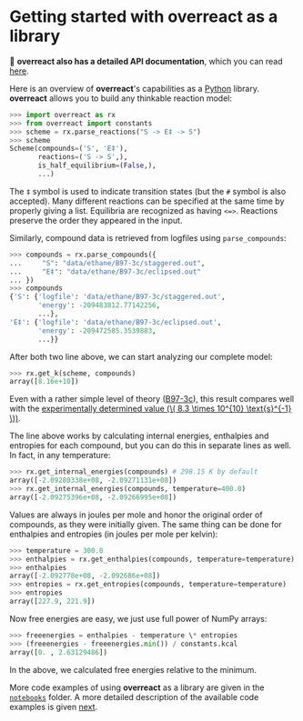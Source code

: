 # Getting started with **overreact** as a library

🎯 **overreact also has a detailed API documentation**, which you can read
[here](https://geem-lab.github.io/overreact/overreact.html).

Here is an overview of **overreact**'s capabilities as a
[Python](https://www.python.org/) library. **overreact** allows you to build any
thinkable reaction model:

```python
>>> import overreact as rx
>>> from overreact import constants
>>> scheme = rx.parse_reactions("S -> E‡ -> S")
>>> scheme
Scheme(compounds=('S', 'E‡'),
       reactions=('S -> S',),
       is_half_equilibrium=(False,),
       ...)
```

The `‡` symbol is used to indicate transition states (but the `#` symbol is also
accepted). Many different reactions can be specified at the same time by
properly giving a list. Equilibria are recognized as having `<=>`. Reactions
preserve the order they appeared in the input.

Similarly, compound data is retrieved from logfiles using `parse_compounds`:

```python
>>> compounds = rx.parse_compounds({
...     "S": "data/ethane/B97-3c/staggered.out",
...     "E‡": "data/ethane/B97-3c/eclipsed.out"
... })
>>> compounds
{'S': {'logfile': 'data/ethane/B97-3c/staggered.out',
       'energy': -209483812.77142256,
       ...},
'E‡': {'logfile': 'data/ethane/B97-3c/eclipsed.out',
       'energy': -209472585.3539883,
       ...}}
```

After both two line above, we can start analyzing our complete model:

```python
>>> rx.get_k(scheme, compounds)
array([8.16e+10])
```

Even with a rather simple level of theory
([B97-3c](https://doi.org/10.1088/1361-648X/aabcfb)), this result compares well
with the
[experimentally determined value (\\( 8.3 \times 10^{10} \text{s}^{-1} \\))](https://doi.org/10.1126/science.1132178).

<!-- This small error of is due to the very accurate
thermochemical and tunneling corrections employed. -->

The line above works by calculating internal energies, enthalpies and entropies
for each compound, but you can do this in separate lines as well. In fact, in
any temperature:

```python
>>> rx.get_internal_energies(compounds) # 298.15 K by default
array([-2.09280338e+08, -2.09271131e+08])
>>> rx.get_internal_energies(compounds, temperature=400.0)
array([-2.09275396e+08, -2.09266995e+08])
```

Values are always in joules per mole and honor the original order of compounds,
as they were initially given. The same thing can be done for enthalpies and
entropies (in joules per mole per kelvin):

```python
>>> temperature = 300.0
>>> enthalpies = rx.get_enthalpies(compounds, temperature=temperature)
>>> enthalpies
array([-2.092778e+08, -2.092686e+08])
>>> entropies = rx.get_entropies(compounds, temperature=temperature)
>>> entropies
array([227.9, 221.9])
```

Now free energies are easy, we just use full power of NumPy arrays:

```python
>>> freeenergies = enthalpies - temperature \* entropies
>>> (freeenergies - freeenergies.min()) / constants.kcal
array([0. , 2.63129486])
```

In the above, we calculated free energies relative to the minimum.

More code examples of using **overreact** as a library are given in the
[`notebooks`](https://github.com/geem-lab/overreact-guide/tree/master/notebooks)
folder. A more detailed description of the available code examples is given
[next](notebooks.md).
